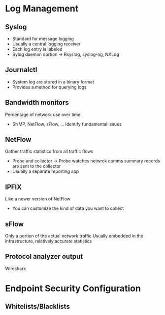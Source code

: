 
# Log Management

## Syslog
- Standard for message logging
- Usually a central logging receiver
- Each log entry is labeled
- Sylog daemon oprtion → Rsyslog, syslog-ng, NXLog

## Journalctl
- System log are stored in a binary format
- Provides a method for querying logs

## Bandwidth monitors
Percentage of network use over time
- SNMP, NetFlow, sFlow, …
Identify fundamental issues

## NetFlow
Gather traffic statistics from all traffic flows
- Probe and collector → Probe watches netwrok comms summary records are sent to the collector
- Usually a separate reporting app
## IPFIX
Like a newer version of NetFlow
- You can customize the kind of data you want to collect
## sFlow 
Only a portion of the actual network traffic
Usually embedded in the infrastructure, relatively accurate statistics

## Protocol analyzer output
Wireshark

# Endpoint Security Configuration

## Whitelists/Blacklists 